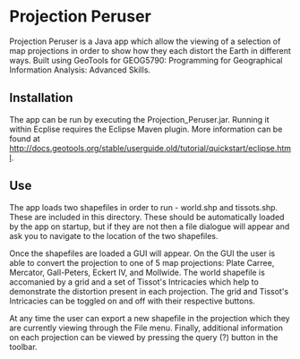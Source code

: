 # Projection Peruser
Projection Peruser is a Java app which allow the viewing of a selection of map projections in order to show how they each distort the Earth in different ways. Built using GeoTools for GEOG5790: Programming for Geographical Information Analysis: Advanced Skills.

## Installation
The app can be run by executing the Projection_Peruser.jar. Running it within Ecplise requires the Eclipse Maven plugin. More information can be found at http://docs.geotools.org/stable/userguide.old/tutorial/quickstart/eclipse.html.

## Use
The app loads two shapefiles in order to run - world.shp and tissots.shp. These are included in this directory. These should be automatically loaded by the app on startup, but if they are not then a file dialogue will appear and ask you to navigate to the location of the two shapefiles.

Once the shapefiles are loaded a GUI will appear. On the GUI the user is able to convert the projection to one of 5 map projections: Plate Carree, Mercator, Gall-Peters, Eckert IV, and Mollwide. The world shapefile is accomanied by a grid and a set of Tissot's Intricacies which help to demonstrate the distortion present in each projection. The grid and Tissot's Intricacies can be toggled on and off with their respective buttons. 

At any time the user can export a new shapefile in the projection which they are currently viewing through the File menu. Finally, additional information on each projection can be viewed by pressing the query (?) button in the toolbar.
